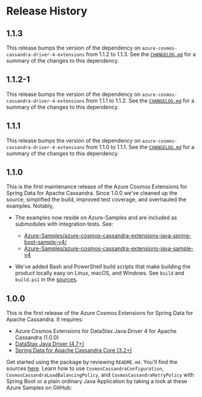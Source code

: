 # Release History

## 1.1.3

This release bumps the version of the dependency on `azure-cosmos-cassandra-driver-4-extensions` from 1.1.2 to 1.1.3.
See the [`CHANGELOG.md`][5] for a summary of the changes to this dependency.

## 1.1.2-1

This release bumps the version of the dependency on `azure-cosmos-cassandra-driver-4-extensions` from 1.1.1 to 1.1.2.
See the [`CHANGELOG.md`][4] for a summary of the changes to this dependency.

## 1.1.1

This release bumps the version of the dependency on `azure-cosmos-cassandra-driver-4-extensions` from 1.1.0 to 1.1.1.
See the [`CHANGELOG.md`][3] for a summary of the changes to this dependency.

## 1.1.0

This is the first maintenance release of the Azure Cosmos Extensions for Spring Data for Apache Cassandra. Since 
1.0.0 we've cleaned up the source, simplified the build, improved test coverage, and overhauled the
examples. Notably,

- The examples now reside on Azure-Samples and are included as submodules with integration tests. See:

    - [Azure-Samples/azure-cosmos-cassandra-extensions-java-spring-boot-sample-v4/][1]
    - [Azure-Samples/azure-cosmos-cassandra-extensions-java-sample-v4][2]

- We've added Bash and PowerShell build scripts that make building the product locally easy on Linux, macOS, and
  Windows. See `build` and `build.ps1` in the [sources][0].
  
## 1.0.0

This is the first release of the Azure Cosmos Extensions for Spring Data for Apache Cassandra. It requires:

- Azure Cosmos Extensions for DataStax Java Driver 4 for Apache Cassandra (1.0.0)
- [DataStax Java Driver (4.7+)](http://docs.datastax.com/en/developer/java-driver/latest/)
- [Spring Data for Apache Cassandra Core (3.2+)](https://spring.io/projects/spring-data-cassandra)
  
Get started using the package by reviewing `README.md`. You'll find the sources [here][0]. Learn how to use `CosmosCassandraConfiguration`, `CosmosCassandraLoadBalancingPolicy`, and `CosmosCassandraRetryPolicy`
with Spring Boot or a plain ordinary Java Application by taking a look at these Azure Samples on GitHub:

[0]: https://github.com/Azure/azure-cosmos-cassandra-extensions/tree/release/java-driver-4/1.1.2/
[1]: https://github.com/Azure-Samples/azure-cosmos-cassandra-extensions-java-spring-boot-sample-v4/
[2]: https://github.com/Azure-Samples/azure-cosmos-cassandra-extensions-java-sample-v4/
[3]: https://github.com/Azure/azure-cosmos-cassandra-extensions/tree/release/java-driver-4/1.1.1/driver-4/CHANGELOG.md
[4]: https://github.com/Azure/azure-cosmos-cassandra-extensions/tree/release/java-driver-4/1.1.2/driver-4/CHANGELOG.md
[5]: https://github.com/Azure/azure-cosmos-cassandra-extensions/tree/release/java-driver-4/1.1.3/driver-4/CHANGELOG.md

